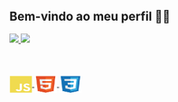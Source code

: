 ## Bem-vindo ao meu perfil 🤙🏿
<div>
  <a href="https://github.com/isnegs"/>
  <img height="160em" src="https://github-readme-stats.vercel.app/api?username=isnegs&show_icons=true&theme=nord&include_all_commits=true&count_private=true"/>
  <img height="100em" src="https://github-readme-stats.vercel.app/api/top-langs/?username=isnegs&layout=compact&langs_count=7&theme=nord"/>
</div>

#

<div style="display: inline_block"><br>
  <img align="center" alt="Rafa-Js" height="30" width="40" src="https://raw.githubusercontent.com/devicons/devicon/master/icons/javascript/javascript-plain.svg">
  <img align="center" alt="Rafa-HTML" height="30" width="40" src="https://raw.githubusercontent.com/devicons/devicon/master/icons/html5/html5-original.svg">
  <img align="center" alt="Rafa-CSS" height="30" width="40" src="https://raw.githubusercontent.com/devicons/devicon/master/icons/css3/css3-original.svg">
  <!-- <img align="right" alt="Rafa-yoda" src="https://cdn.discordapp.com/attachments/795358919417397249/825430589581688872/hi.gif"> -->
</div>
